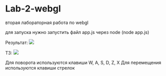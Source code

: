 # Lab-2-webgl
вторая лабораторная работа по webgl

для запуска нужно запустить файл app.js через node (node app.js)

Результат:
![](screenshots/2.jpg)

ТЗ:
![](screenshots/1.jpg)

Для поворота используются клавиши W, A, S, D, Z, X
Для перемещения используются клавиши стрелок
